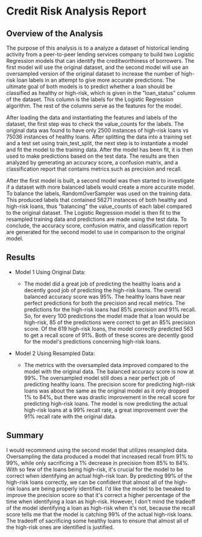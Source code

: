 # Credit Risk Analysis Report

## Overview of the Analysis

The purpose of this analysis is to a analyze a dataset of historical lending activity from a peer-to-peer lending services company to build two Logistic Regression models that can identify the creditworthiness of borrowers. The first model will use the original dataset, and the second model will use an oversampled version of the original dataset to increase the number of high-risk loan labels in an attempt to give more accurate predictions. The ultimate goal of both models is to predict whether a loan should be classified as healthy or high-risk, which is given in the "loan_status" column of the dataset. This column is the labels for the Logistic Regression algorithm. The rest of the columns serve as the features for the model. 

After loading the data and instantiating the features and labels of the dataset, the first step was to check the value_counts for the labels. The original data was found to have only 2500 instances of high-risk loans vs 75036 instances of healthy loans. After splitting the data into a training set and a test set using train_test_split, the next step is to instantiate a model and fit the model to the training data. After the model has been fit, it is then used to make predictions based on the test data. The results are then analyzed by generating an accuracy score, a confusion matrix, and a classification report that contains metrics such as precision and recall. 

After the first model is built, a second model was then started to investigate if a dataset with more balanced labels would create a more accurate model. To balance the labels, RandomOverSampler was used on the training data. This produced labels that contained 56271 instances of both healthy and high-risk loans, thus "balancing" the value_counts of each label compared to the original dataset. The Logistic Regression model is then fit to the resampled training data and predictions are made using the test data. To conclude, the accuracy score, confusion matrix, and classification report are generated for the second model to use in comparison to the original model.

## Results

* Model 1 Using Original Data:
  * The model did a great job of predicting the healthy loans and a decently good job of predicting the high-risk loans. The overall balanced accuracy score was 95%. The healthy loans have near perfect predictions for both the precision and recall metrics. The predictions for the high-risk loans had 85% precision and 91% recall. So, for every 100 predictions the model made that a loan would be high-risk, 85 of the predictions were correct to get an 85% precision score. Of the 619 high-risk loans, the model correctly predicted 563 to get a recall score of 91%. Both of these scores are decently good for the model's predictions concerning high-risk loans.

* Model 2 Using Resampled Data:
  * The metrics with the oversampled data improved compared to the model with the original data. The balanced accuracy score is now at 99%. The oversampled model still does a near perfect job of predicting healthy loans. The precision score for predicting high-risk loans was about the same as the original model as it only dropped 1% to 84%, but there was drastic improvement in the recall score for predicting high-risk loans. The model is now predicting the actual high-risk loans at a 99% recall rate, a great improvement over the 91% recall rate with the original data. 

## Summary

I would recommend using the second model that utilizes resampled data. Oversampling the data produced a model that increased recall from 91% to 99%, while only sacrificing a 1% decrease in precision from 85% to 84%. With so few of the loans being high-risk, it's crucial for the model to be correct when identifying an actual high-risk loan. By predicting 99% of the high-risk loans correctly, we can be confident that almost all of the high-risk loans are being properly identified. I'd like the model to be tweaked to improve the precision score so that it's correct a higher percentage of the time when identifying a loan as high-risk. However, I don't mind the tradeoff of the model identifying a loan as high-risk when it's not, because the recall score tells me that the model is catching 99% of the actual high-risk loans. The tradeoff of sacrificing some healthy loans to ensure that almost all of the high-risk ones are identified is justified. 